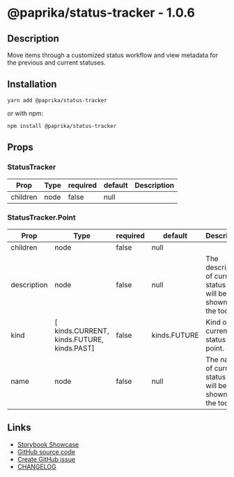 <!-- start: Autogenerated - do not modify -->

# @paprika/status-tracker - 1.0.6

## Description

Move items through a customized status workflow and view metadata for the previous and current statuses.

## Installation

```
yarn add @paprika/status-tracker
```

or with npm:

```
npm install @paprika/status-tracker
```

## Props

### StatusTracker

| Prop     | Type | required | default | Description |
| -------- | ---- | -------- | ------- | ----------- |
| children | node | false    | null    |             |

### StatusTracker.Point

| Prop        | Type                                       | required | default      | Description                                                           |
| ----------- | ------------------------------------------ | -------- | ------------ | --------------------------------------------------------------------- |
| children    | node                                       | false    | null         |                                                                       |
| description | node                                       | false    | null         | The description of current status point will be shown in the tooltip. |
| kind        | [ kinds.CURRENT, kinds.FUTURE, kinds.PAST] | false    | kinds.FUTURE | Kind of current status point.                                         |
| name        | node                                       | false    | null         | The name of current status point will be shown in the tooltip.        |

<!-- end: Autogenerated - do not modify -->
<!-- content -->

<!-- eoContent -->

## Links

- [Storybook Showcase](https://paprika.highbond.com/?path=/story/buttons-statustracker--showcase)
- [GitHub source code](https://github.com/acl-services/paprika/tree/master/packages/StatusTracker/src)
- [Create GitHub issue](https://github.com/acl-services/paprika/issues/new?label=[]&title=@paprika/status-tracker%20[help]:%20your%20short%20description&body=%0A%23%20Help%20wanted%0A%0A%23%23%20Please%20write%20your%20question.%0A*A%20clear%20and%20concise%20description%20of%20what%20the%20question%20is*%0A%0A%23%23%20Additional%20context%0A*Add%20any%20other%20context%20or%20screenshots%20about%20your%20question%20here.*%0A)
- [CHANGELOG](https://github.com/acl-services/paprika/tree/master/packages/StatusTracker/CHANGELOG.md)

